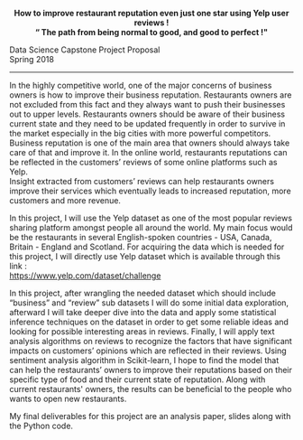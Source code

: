 <p align="center">
  <b> How to improve restaurant reputation even just one star using Yelp user reviews ! </b><br>
  <b> “ The path from being normal to good, and good to perfect !" </b><br>


</p>

<h>   Data Science Capstone Project Proposal  
Spring 2018    <hr>

In the highly competitive world, one of the major concerns of business owners is how to improve their business reputation. Restaurants owners are not excluded from this fact and they always want to push their businesses out to upper levels.   Restaurants owners should be aware of their business current state and they need to be updated frequently in order to survive in the market especially in the big cities with more powerful competitors. Business reputation is one of the main area that owners should always take care of that and improve it. In the online world, restaurants reputations can be reflected in the customers’ reviews of some online platforms such as Yelp.  
Insight extracted from customers’ reviews can help restaurants owners improve their services which eventually leads to increased reputation, more customers and more revenue. 

In this project, I will use the Yelp dataset as one of the most popular reviews sharing platform amongst people all around the world. My main focus would be the restaurants in several English-spoken countries - USA, Canada, Britain - England and Scotland. For acquiring the data which is needed for this project, I will directly use Yelp dataset which is available through this link :   
https://www.yelp.com/dataset/challenge

In this project, after wrangling the needed dataset which should include “business” and “review” sub datasets I will do some initial data exploration,  afterward I will take deeper dive into the data and apply some statistical inference techniques on the dataset in order to get some reliable ideas and looking for possible interesting areas in reviews. Finally, I will apply text analysis algorithms on reviews to recognize the factors that have significant impacts on customers’ opinions which are reflected in their reviews. Using sentiment analysis algorithm in Scikit-learn, I hope to find the model that can help the restaurants’ owners to improve their reputations based on their specific type of food and their current state of reputation. Along with current restaurants' owners, the results can be beneficial to the people who wants to open new restaurants.    

My final deliverables for this project are an analysis paper, slides along with the Python code.  











